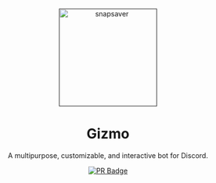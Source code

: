 <p align="center">
    <a href="">
        <!-- update logo -->
        <img alt="snapsaver" src="https://i.ibb.co/ZTGg9B6/circle-cropped-15.png" width ="200">
    </a>
</p>

<h1 align="center">
    Gizmo
</h1>

<p align="center">
    A multipurpose, customizable, and interactive bot for Discord.
</p>

<p align = "center">
    <a href="http://makeapullrequest.com" target="_blank"><img alt="PR Badge" src="https://img.shields.io/badge/PRs-welcome-brightgreen.svg?style=flat-square"></a>
</p>
